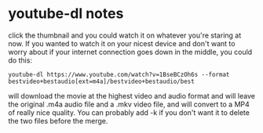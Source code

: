 # youtube-dl notes


click the thumbnail and you could watch it on whatever you're staring at now. If you wanted to watch it on your nicest device and don't want to worry about if your internet connection goes down in the middle, you could do this: 

```
youtube-dl https://www.youtube.com/watch?v=1BseBCzOh6s --format bestvideo+bestaudio[ext=m4a]/bestvideo+bestaudio/best
```

will download the movie at the highest video and audio format and will leave the original .m4a audio file and a .mkv video file, and will convert to a MP4 of really nice quality. You can probably add -k if you don't want it to delete the two files before the merge.

